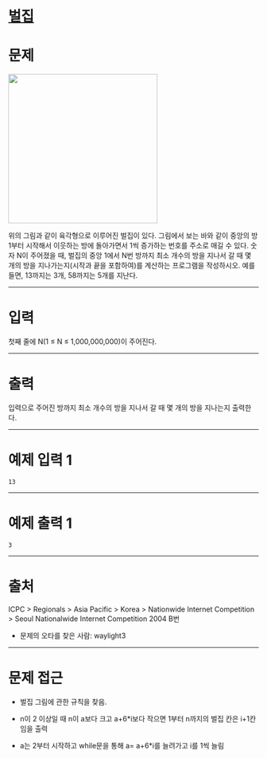 # [벌집](https://www.acmicpc.net/problem/2292)



# 문제

<img width="300" src="https://www.acmicpc.net/JudgeOnline/upload/201009/3(2).png"/>

위의 그림과 같이 육각형으로 이루어진 벌집이 있다. 그림에서 보는 바와 같이 중앙의 방 1부터 시작해서 이웃하는 방에 돌아가면서 1씩 증가하는 번호를 주소로 매길 수 있다. 숫자 N이 주어졌을 때, 벌집의 중앙 1에서 N번 방까지 최소 개수의 방을 지나서 갈 때 몇 개의 방을 지나가는지(시작과 끝을 포함하여)를 계산하는 프로그램을 작성하시오. 예를 들면, 13까지는 3개, 58까지는 5개를 지난다.

---

# 입력

첫째 줄에 N(1 ≤ N ≤ 1,000,000,000)이 주어진다.

---

# 출력

입력으로 주어진 방까지 최소 개수의 방을 지나서 갈 때 몇 개의 방을 지나는지 출력한다.

---


# 예제 입력 1

    13

---

# 예제 출력 1

    3

---
# 출처

ICPC > Regionals > Asia Pacific > Korea > Nationwide Internet Competition > Seoul Nationalwide Internet Competition 2004 B번

 - 문제의 오타를 찾은 사람: waylight3

---

# 문제 접근
  
  - 벌집 그림에 관한 규칙을 찾음.

  - n이 2 이상일 때 n이 a보다 크고 a+6*i보다 작으면 1부터 n까지의 벌집 칸은 i+1칸임을 출력

  - a는 2부터 시작하고 while문을 통해 a= a+6*i를 늘려가고 i를 1씩 늘림